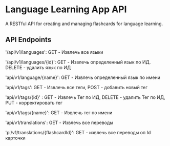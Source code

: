 # Language Learning App API

A RESTful API for creating and managing flashcards for language learning.


## API Endpoints

'/api/v1/languages': GET - Извлечь все языки

'/api/v1/languages/{id}': GET - Извлечь определенный язык по ИД. DELETE - удалить язык по ИД

'api/v1/language/{name}': GET - Извлечь определенный язык по имени

'api/v1/tags': GET - Извлечь все теги, POST - добавить новый тег

'api/v1/tags/{id}' : GET - Извлечь Тег по ИД, DELETE - удалить Тег по ИД, PUT - корректировать тег

'api/v1/tags/{name}': GET - Извлечь тег по имени

'api/v1/translations': GET - Извлечь все переводы

'pi/v1/translations/{flashcardId}': GET - извлечь все переводы оп Id карточки